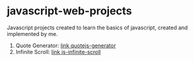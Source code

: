 # javascript-web-projects

Javascript projects created to learn the basics of javascript, created and implemented by me.

1) Quote Generator: [link quotejs-generator](www.quotejs-generator.netlify.app "Quote Generator") 
2) Infinite Scroll: [link js-infinite-scroll](www.js-infinite-scroll.netlify.app "Infinite Scroll")  
